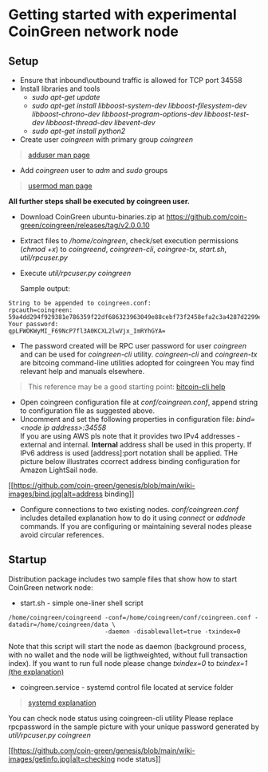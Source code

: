 # Getting started with experimental CoinGreen network node

## Setup
* Ensure that inbound\outbound traffic is allowed for TCP port 34558
* Install libraries and tools
    - _sudo apt-get update_
    - _sudo apt-get install libboost-system-dev libboost-filesystem-dev libboost-chrono-dev libboost-program-options-dev libboost-test-dev libboost-thread-dev libevent-dev_
    - _sudo apt-get install python2_
* Create user _coingreen_ with primary group _coingreen_
> [adduser man page](https://linux.die.net/man/8/adduser)
* Add _coingreen_ user to _adm_ and _sudo_ groups
> [usermod man page](https://linux.die.net/man/8/usermod)

**All further steps shall be executed by coingreen user.**
* Download CoinGreen  ubuntu-binaries.zip at https://github.com/coin-green/coingreen/releases/tag/v2.0.0.10
* Extract files to _/home/coingreen_, check/set execution permissions (_chmod +x_) to _coingreend_, _coingreen-cli_, _coingree-tx_, _start.sh_, _util/rpcuser.py_
* Execute _util/rpcuser.py coingreen_ 

    Sample output:
```
String to be appended to coingreen.conf:
rpcauth=coingreen:
59a4dd294f929381e786359f22df686323963049e88cebf73f2458efa2c3a4287d2299e5efb7f162417b2116960a33
Your password:
qpLFWOKWyMI_F69NcP7fl3A0KCXL2lwVjx_ImRYhGYA=
```

* The password created will be RPC user password for user _coingreen_ and can be used for _coingreen-cli_ utility.
    _coingreen-cli_ and _coingreen-tx_ are bitcoing command-line utilities adopted for coingreen
    You may find relevant help and manuals elsewhere. 
> This reference may be a good starting point: [bitcoin-cli help](https://chainquery.com/bitcoin-cli)

* Open coingreen configuration file at _conf/coingreen.conf_, append string to configuration file as suggested above.
* Uncomment and set the following properties in configuration file:
    _bind=\<node ip address\>:34558_       
    If you are using AWS pls note that it provides two IPv4 addresses - external and internal.  **Internal** address shall be used in this property.
    If IPv6 address is used [address]:port notation shall be applied.
    THe picture below illustrates ccorrect address binding configuration for Amazon LightSail node.

[[https://github.com/coin-green/genesis/blob/main/wiki-images/bind.jpg|alt=address binding]]    

* Configure connections to two existing nodes. _conf/coingreen.conf_  includes detailed explanation how to do it using _connect_ or _addnode_ commands. If you are configuring or maintaining several nodes please avoid circular references. 

## Startup
Distribution package includes two sample files that show how to start CoinGreen network node:
* start.sh - simple one-liner shell script
```
/home/coingreen/coingreend -conf=/home/coingreen/conf/coingreen.conf -datadir=/home/coingreen/data \
                           -daemon -disablewallet=true -txindex=0
```
Note that this script will start the node as daemon (background process, with no wallet and the node will be ligthweighted, without full transaction index).  If you want to run full node please change _txindex=0_ to _txindex=1_  [(the explanation)](https://bitcoin.stackexchange.com/questions/35707/what-are-pros-and-cons-of-txindex-option)

* coingreen.service - systemd control file located at service folder
> [systemd explanation](https://www.digitalocean.com/community/tutorials/how-to-use-systemctl-to-manage-systemd-services-and-units)

You can check node status using coingreen-cli utility
Please replace rpcpassword in the sample picture with your unique password generated by _util/rpcuser.py coingreen_

[[https://github.com/coin-green/genesis/blob/main/wiki-images/getinfo.jpg|alt=checking node status]] 
